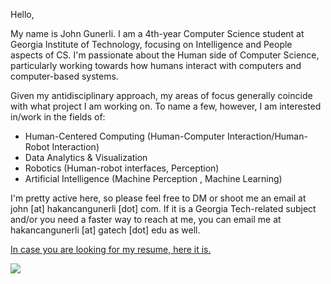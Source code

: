 Hello,

My name is John Gunerli. I am a 4th-year Computer Science student at Georgia Institute of Technology, focusing on Intelligence and People aspects of CS. I'm passionate about the Human side of Computer Science, particularly working towards how humans interact with computers and computer-based systems.

Given my antidisciplinary approach, my areas of focus generally coincide with what project I am working on. To name a few, however, I am interested in/work in the fields of:

- Human-Centered Computing (Human-Computer Interaction/Human-Robot Interaction) 
- Data Analytics & Visualization 
- Robotics (Human-robot interfaces, Perception)
- Artificial Intelligence (Machine Perception , Machine Learning) 

I'm pretty active here, so please feel free to DM or shoot me an email at john [at] hakancangunerli [dot] com. If it is a Georgia Tech-related subject and/or you need a faster way to reach at me, you can email me at hakancangunerli [at] gatech [dot] edu as well.

[In case you are looking for my resume, here it is.](https://github.com/63616e/cv-resume/blob/master/MOST%20RECENT%20Hakan%20C.%20Gunerli%20.pdf)

![](https://github-readme-stats.vercel.app/api/top-langs/?username=hakancangunerli&layout=compact&hide=tex,html,shell,CSS,Ruby,Makefile,EmberScript,MATLAB,C&langs_count=6&exclude_repo=2015-csharp,gt_code,gsu_code,uga_code,uga_robotics)
